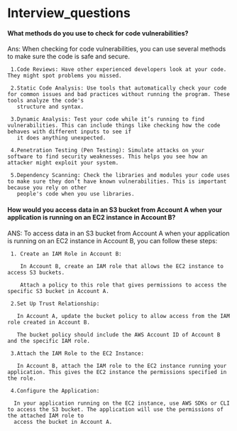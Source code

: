 # Interview_questions

#### What methods do you use to check for code vulnerabilities?

Ans: When checking for code vulnerabilities, you can use several methods to make sure the code is safe and secure.

     1.Code Reviews: Have other experienced developers look at your code. They might spot problems you missed.

     2.Static Code Analysis: Use tools that automatically check your code for common issues and bad practices without running the program. These tools analyze the code's 
       structure and syntax.

     3.Dynamic Analysis: Test your code while it’s running to find vulnerabilities. This can include things like checking how the code behaves with different inputs to see if 
       it does anything unexpected.

     4.Penetration Testing (Pen Testing): Simulate attacks on your software to find security weaknesses. This helps you see how an attacker might exploit your system.

     5.Dependency Scanning: Check the libraries and modules your code uses to make sure they don’t have known vulnerabilities. This is important because you rely on other 
       people's code when you use libraries.

#### How would you access data in an S3 bucket from Account A when your application is running on an EC2 instance in Account B?

ANS: To access data in an S3 bucket from Account A when your application is running on an EC2 instance in Account B, you can follow these steps:

     1. Create an IAM Role in Account B:

        In Account B, create an IAM role that allows the EC2 instance to access S3 buckets.

        Attach a policy to this role that gives permissions to access the specific S3 bucket in Account A.

     2.Set Up Trust Relationship:

       In Account A, update the bucket policy to allow access from the IAM role created in Account B.

       The bucket policy should include the AWS Account ID of Account B and the specific IAM role.

     3.Attach the IAM Role to the EC2 Instance:

       In Account B, attach the IAM role to the EC2 instance running your application. This gives the EC2 instance the permissions specified in the role.
 
     4.Configure the Application:

      In your application running on the EC2 instance, use AWS SDKs or CLI to access the S3 bucket. The application will use the permissions of the attached IAM role to 
      access the bucket in Account A.

